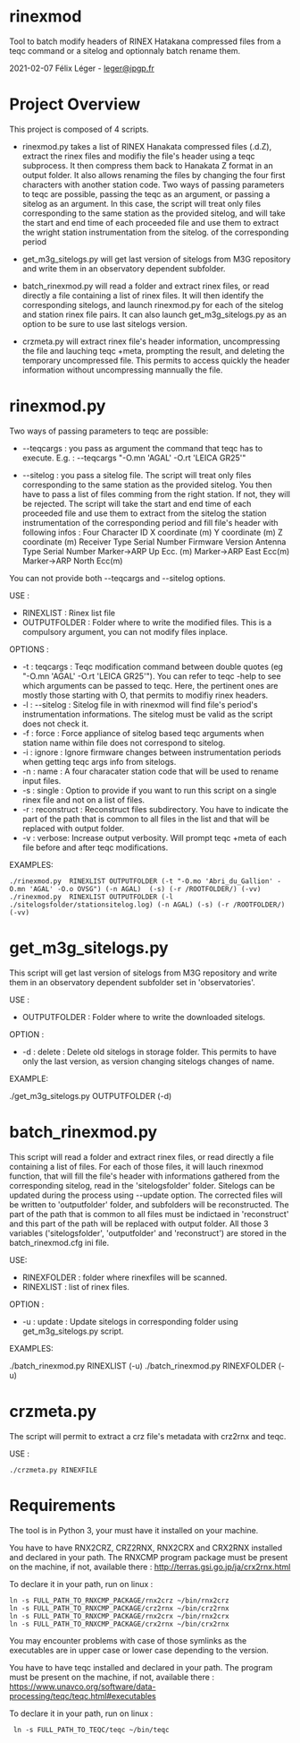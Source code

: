#  rinexmod

Tool to batch modify headers of RINEX Hatakana compressed files from a teqc command or a sitelog and optionnaly batch rename them.

2021-02-07 Félix Léger - leger@ipgp.fr

# Project Overview

This project is composed of 4 scripts.

* rinexmod.py takes a list of RINEX Hanakata compressed files (.d.Z), extract the rinex files and modifiy the file's header using a teqc subprocess. It then compress them back to Hanakata Z format in an output folder. It also allows renaming the files by changing the four first characters with another station code. Two ways of passing parameters to teqc are possible, passing the teqc as an argument, or passing a sitelog as an argument. In this case, the script will treat only files corresponding to the same station as the provided sitelog, and will take the start and end time of each proceeded file and use them to extract the wright station instrumentation from the sitelog.
of the corresponding period

* get_m3g_sitelogs.py will get last version of sitelogs from M3G repository and write them in an observatory dependent subfolder.

* batch_rinexmod.py will read a folder and extract rinex files, or read directly a file containing a list of rinex files. It will then identify the corresponding sitelogs, and launch rinexmod.py for each of the sitelog and station rinex file pairs. It can also launch get_m3g_sitelogs.py as an option to be sure to use last sitelogs version.

* crzmeta.py will extract rinex file's header information, uncompressing the file and lauching teqc +meta, prompting the result, and deleting the temporary uncompressed file. This permits to access quickly the header information without uncompressing mannually the file.

# rinexmod.py

Two ways of passing parameters to teqc are possible:

* --teqcargs : you pass as argument the command that teqc has to execute.
               E.g. : --teqcargs "-O.mn 'AGAL' -O.rt 'LEICA GR25'"

* --sitelog  : you pass a sitelog file. The script will treat only files corresponding to
               the same station as the provided sitelog. You then have to pass a list
               of files comming from the right station. If not, they will be rejected.
               The script will take the start and end time of each proceeded file
               and use them to extract from the sitelog the station instrumentation
               of the corresponding period and fill file's header with following infos :
                       Four Character ID
                       X coordinate (m)
                       Y coordinate (m)
                       Z coordinate (m)
                       Receiver Type
                       Serial Number
                       Firmware Version
                       Antenna Type
                       Serial Number
                       Marker->ARP Up Ecc. (m)
                       Marker->ARP East Ecc(m)
                       Marker->ARP North Ecc(m)

You can not provide both --teqcargs and --sitelog options.

USE :

* RINEXLIST : Rinex list file
* OUTPUTFOLDER : Folder where to write the modified files. This is a compulsory argument, you can not modify files inplace.

OPTIONS :

* -t : teqcargs :     Teqc modification command between double quotes (eg "-O.mn 'AGAL' -O.rt 'LEICA GR25'"). You can refer to teqc -help to see which arguments can be passed to teqc. Here, the pertinent ones are mostly  those starting with O, that permits to modifiy rinex headers.        
* -l : --sitelog :    Sitelog file in with rinexmod will find file's period's instrumentation informations. The sitelog must be valid as the script does not check it.         
* -f : force :        Force appliance of sitelog based teqc arguments when station name within file does not correspond to sitelog.
* -i : ignore :       Ignore firmware changes between instrumentation periods when getting teqc args info from sitelogs.
* -n : name :         A four characater station code that will be used to rename input files.
* -s : single :       Option to provide if you want to run this script on a single rinex file and not on a list of files.
* -r : reconstruct :  Reconstruct files subdirectory. You have to indicate the part of the path that is common to all files in the list and that will be replaced with output folder.
* -v : verbose:       Increase output verbosity. Will prompt teqc +meta of each file before and after teqc modifications.

EXAMPLES:

	./rinexmod.py  RINEXLIST OUTPUTFOLDER (-t "-O.mo 'Abri_du_Gallion' -O.mn 'AGAL' -O.o OVSG") (-n AGAL)  (-s) (-r /ROOTFOLDER/) (-vv)
	./rinexmod.py  RINEXLIST OUTPUTFOLDER (-l ./sitelogsfolder/stationsitelog.log) (-n AGAL) (-s) (-r /ROOTFOLDER/) (-vv)

# get_m3g_sitelogs.py

This script will get last version of sitelogs from M3G repository and write them in an observatory dependent subfolder set in 'observatories'.

USE :

* OUTPUTFOLDER : Folder where to write the downloaded sitelogs.

OPTION :

* -d : delete : Delete old sitelogs in storage folder. This permits to have only the last version, as version changing sitelogs changes of name.

EXAMPLE:

 ./get_m3g_sitelogs.py OUTPUTFOLDER (-d)

# batch_rinexmod.py

This script will read a folder and extract rinex files, or read directly a file containing a list of files. For each of those files, it will lauch rinexmod function, that will fill the file's header with informations gathered from the corresponding sitelog, read in the 'sitelogsfolder' folder.
Sitelogs can be updated during the process using --update option. The corrected files will be written to 'outputfolder' folder, and subfolders will be reconstructed. The part of the path that is common to all files must be indictaed in 'reconstruct' and this part of the path will be replaced with output folder.
All those 3 variables ('sitelogsfolder', 'outputfolder' and 'reconstruct') are stored in the batch_rinexmod.cfg ini file.

USE:

* RINEXFOLDER : folder where rinexfiles will be scanned.
* RINEXLIST : list of rinex files.

OPTION :

* -u : update : Update sitelogs in corresponding folder using get_m3g_sitelogs.py script.

EXAMPLES:

./batch_rinexmod.py  RINEXLIST (-u)
./batch_rinexmod.py  RINEXFOLDER (-u)

# crzmeta.py

The script will permit to extract a crz file's metadata with crz2rnx and teqc.

USE :

	./crzmeta.py RINEXFILE

# Requirements

The tool is in Python 3, your must have it installed on your machine.

You have to have RNX2CRZ, CRZ2RNX, RNX2CRX and CRX2RNX installed and declared in your path. The RNXCMP program package must be present on the machine, if not, available there :
http://terras.gsi.go.jp/ja/crx2rnx.html

To declare it in your path, run on linux :

	ln -s FULL_PATH_TO_RNXCMP_PACKAGE/rnx2crz ~/bin/rnx2crz
	ln -s FULL_PATH_TO_RNXCMP_PACKAGE/crz2rnx ~/bin/crz2rnx
	ln -s FULL_PATH_TO_RNXCMP_PACKAGE/rnx2crx ~/bin/rnx2crx
	ln -s FULL_PATH_TO_RNXCMP_PACKAGE/crx2rnx ~/bin/crx2rnx

You may encounter problems with case of those symlinks as the executables are in upper case or lower case depending to the version.

You have to have teqc installed and declared in your path. The program must be present on the machine, if not, available there :
https://www.unavco.org/software/data-processing/teqc/teqc.html#executables

To declare it in your path, run on linux :

	 ln -s FULL_PATH_TO_TEQC/teqc ~/bin/teqc
